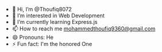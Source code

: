 - 👋 Hi, I’m @Thoufiq8072
- 👀 I’m interested in Web Development
- 🌱 I’m currently learning Express.js
- 📫 How to reach me mohammedthoufiq9360@gmail.com
- 😄 Pronouns: He
- ⚡ Fun fact: I'm the honored One

<!---
Thoufiq8072/Thoufiq8072 is a ✨ special ✨ repository because its `README.md` (this file) appears on your GitHub profile.
You can click the Preview link to take a look at your changes.
--->
